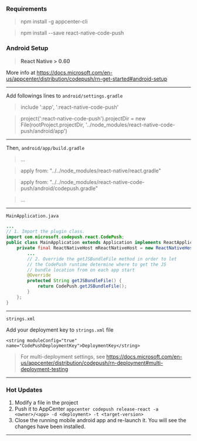 ### Requirements


> npm install -g appcenter-cli

> npm install --save react-native-code-push

### Android Setup

> **React Native > 0.60**

More info at https://docs.microsoft.com/en-us/appcenter/distribution/codepush/rn-get-started#android-setup
___
Add followings lines to `android/settings.gradle`

> include ':app', ':react-native-code-push'

> project(':react-native-code-push').projectDir = new File(rootProject.projectDir, '../node_modules/react-native-code-push/android/app')

___
Then, `android/app/build.gradle`

> ...

> apply from: "../../node_modules/react-native/react.gradle"

> apply from: "../../node_modules/react-native-code-push/android/codepush.gradle"

> ...

___

`MainApplication.java`

```java
...
// 1. Import the plugin class.
import com.microsoft.codepush.react.CodePush;
public class MainApplication extends Application implements ReactApplication {
    private final ReactNativeHost mReactNativeHost = new ReactNativeHost(this) {
        ...
        // 2. Override the getJSBundleFile method in order to let
        // the CodePush runtime determine where to get the JS
        // bundle location from on each app start
        @Override
        protected String getJSBundleFile() {
            return CodePush.getJSBundleFile();
        }
    };
}
```
___
`strings.xml`

Add your deployment key to `strings.xml` file

` <string moduleConfig="true" name="CodePushDeploymentKey">DeploymentKey</string> `

> For multi-deployment settings, see https://docs.microsoft.com/en-us/appcenter/distribution/codepush/rn-deployment#multi-deployment-testing

___
### Hot Updates

1. Modify a file in the project
2. Push it to AppCenter `appcenter codepush release-react -a <owner>/<app> -d <deployment> -t <target-version>`
3. Close the running mobile android app and re-launch it. You will see the changes have been installed.
___